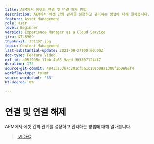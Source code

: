 ```yaml
---
title: AEM에서 에셋의 연결 및 연결 해제 방법
description: AEM에서 에셋 간의 관계를 설정하고 관리하는 방법에 대해 알아봅니다.
feature: Asset Management
role: User
level: Beginner
version: Experience Manager as a Cloud Service
jira: KT-6969
thumbnail: 331107.jpg
topic: Content Management
last-substantial-update: 2021-09-27T00:00:00Z
doc-type: Feature Video
exl-id: a05f995e-11bb-4b28-9aed-3033071244f7
duration: 175
source-git-commit: 48433a5367c281cf5a1c106b08a1306f1b0e8ef4
workflow-type: tm+mt
source-wordcount: '33'
ht-degree: 0%

---
```


# 연결 및 연결 해제

AEM에서 에셋 간의 관계를 설정하고 관리하는 방법에 대해 알아봅니다.

>[!VIDEO](https://video.tv.adobe.com/v/331107?quality=12&learn=on)
